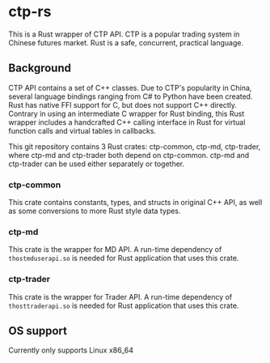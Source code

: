 # ctp-rs

This is a Rust wrapper of CTP API. CTP is a popular trading system in Chinese futures market. Rust is a safe, concurrent, practical language.

## Background

CTP API contains a set of C++ classes. Due to CTP's popularity in China, several language bindings ranging from C# to Python have been created. Rust has native FFI support for C, but does not support C++ directly. Contrary in using an intermediate C wrapper for Rust binding, this Rust wrapper includes a handcrafted C++ calling interface in Rust for virtual function calls and virtual tables in callbacks.

This git repository contains 3 Rust crates: ctp-common, ctp-md, ctp-trader, where ctp-md and ctp-trader both depend on ctp-common. ctp-md and ctp-trader can be used either separately or together.

### ctp-common

This crate contains constants, types, and structs in original C++ API, as well as some conversions to more Rust style data types.

### ctp-md

This crate is the wrapper for MD API. A run-time dependency of `thostmduserapi.so` is needed for Rust application that uses this crate.

### ctp-trader

This crate is the wrapper for Trader API. A run-time dependency of `thosttraderapi.so` is needed for Rust application that uses this crate.

## OS support

Currently only supports Linux x86_64
